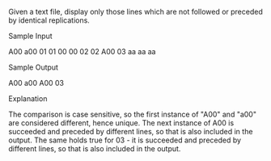 Given a text file, display only those lines which are not followed or preceded by identical replications.

Sample Input

A00
a00
01
01
00
00
02
02
A00
03
aa
aa
aa

Sample Output

A00
a00
A00
03

Explanation

The comparison is case sensitive, so the first instance of "A00" and "a00" are considered different, hence unique.
The next instance of A00 is succeeded and preceded by different lines, so that is also included in the output.
The same holds true for 03 - it is succeeded and preceded by different lines, so that is also included in the output. 
